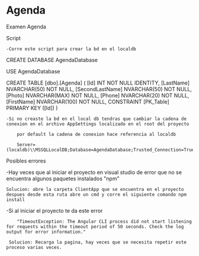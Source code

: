 # Agenda
Examen Agenda

Script

	-Corre este script para crear la bd en el localdb

CREATE DATABASE AgendaDatabase

USE AgendaDatabase

CREATE TABLE [dbo].[Agenda]
(
	[Id] INT NOT NULL IDENTITY, 
    [LastName] NVARCHAR(50) NOT NULL, 
    [SecondLastName] NVARCHAR(50) NOT NULL, 
    [Photo] NVARCHAR(MAX) NOT NULL, 
    [Phone] NVARCHAR(20) NOT NULL, 
    [FirstName] NVARCHAR(100) NOT NULL, 
    CONSTRAINT [PK_Table] PRIMARY KEY ([Id])
)


	-Si no creaste la bd en el local db tendras que cambiar la cadena de conexion en el archivo AppSettings localizado en el root del proyecto

		por default la cadena de conexion hace referencia al localdb

		Server=(localdb)\\MSSQLLocalDB;Database=AgendaDatabase;Trusted_Connection=True;MultipleActiveResultSets=true

	
Posibles errores

-Hay veces que al iniciar el proyecto en visual studio de error que no se encuentra algunos paquetes instalados "npm"
 
    Solucion: abre la carpeta ClientApp que se encuentra en el proyecto despues desde esta ruta abre un cmd y corre el siguiente comando npm install

-Si al iniciar el proyecto te da este error

		"TimeoutException: The Angular CLI process did not start listening for requests within the timeout period of 50 seconds. Check the log output for error information."

	 Solucion: Recarga la pagina, hay veces que se necesita repetir este proceso varias veces.
